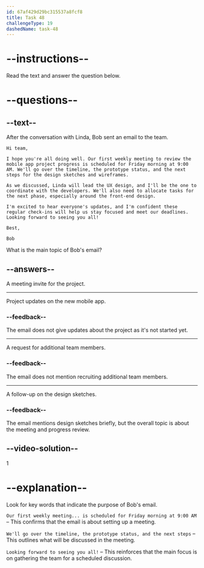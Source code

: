 ```yaml
---
id: 67af429d29bc315537a8fcf8
title: Task 48
challengeType: 19
dashedName: task-48
---
```


<!-- READING -->

# --instructions--

Read the text and answer the question below.

# --questions--

## --text--

After the conversation with Linda, Bob sent an email to the team.

`Hi team,`

`I hope you're all doing well. Our first weekly meeting to review the mobile app project progress is scheduled for Friday morning at 9:00 AM. We'll go over the timeline, the prototype status, and the next steps for the design sketches and wireframes.`

`As we discussed, Linda will lead the UX design, and I'll be the one to coordinate with the developers. We'll also need to allocate tasks for the next phase, especially around the front-end design.`

`I'm excited to hear everyone's updates, and I'm confident these regular check-ins will help us stay focused and meet our deadlines. Looking forward to seeing you all!`

`Best,`

`Bob`

What is the main topic of Bob's email?

## --answers--

A meeting invite for the project.

---

Project updates on the new mobile app.

### --feedback--

The email does not give updates about the project as it's not started yet.

---

A request for additional team members.

### --feedback--

The email does not mention recruiting additional team members.

---

A follow-up on the design sketches.

### --feedback--

The email mentions design sketches briefly, but the overall topic is about the meeting and progress review.

## --video-solution--

1

# --explanation--  

Look for key words that indicate the purpose of Bob's email.  

`Our first weekly meeting... is scheduled for Friday morning at 9:00 AM` – This confirms that the email is about setting up a meeting.  

`We'll go over the timeline, the prototype status, and the next steps` – This outlines what will be discussed in the meeting.  

`Looking forward to seeing you all!` – This reinforces that the main focus is on gathering the team for a scheduled discussion.  
